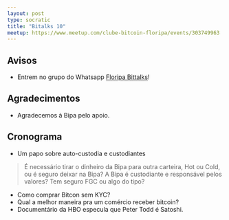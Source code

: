 ```yaml
---
layout: post
type: socratic
title: "Bitalks 10"
meetup: https://www.meetup.com/clube-bitcoin-floripa/events/303749963
---
```


## Avisos

- Entrem no grupo do Whatsapp [Floripa Bittalks](https://chat.whatsapp.com/EvI2yV0atAF4ccSOXJxJF1)!

## Agradecimentos

- Agradecemos à Bipa pelo apoio.

## Cronograma

- Um papo sobre auto-custodia e custodiantes
> É necessário tirar o dinheiro da Bipa para outra carteira, Hot ou Cold, ou é seguro deixar na Bipa? A Bipa é custodiante e responsável pelos valores? Tem seguro FGC ou algo do tipo?
- Como comprar Bitcon sem KYC?
- Qual a melhor maneira pra um comércio receber bitcoin?
- Documentário da HBO especula que Peter Todd é Satoshi.
